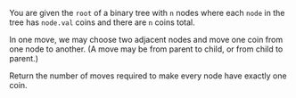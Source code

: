 You are given the `root` of a binary tree with `n` nodes where each `node` in the tree has `node.val` coins and there are `n` coins total.

In one move, we may choose two adjacent nodes and move one coin from one node to another. (A move may be from parent to child, or from child to parent.)

Return the number of moves required to make every node have exactly one coin.